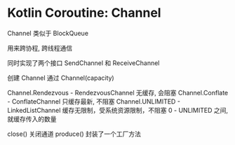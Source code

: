 
# Kotlin Coroutine: Channel

Channel 类似于 BlockQueue

用来跨协程, 跨线程通信

同时实现了两个接口 SendChannel 和 ReceiveChannel

创建 Channel 通过 Channel(capacity)

Channel.Rendezvous - RendezvousChannel 无缓存, 会阻塞
Channel.Conflate - ConflateChannel 只缓存最新, 不阻塞
Channel.UNLIMITED - LinkedListChannel 缓存无限制，受系统资源限制，不阻塞
0 - UNLIMITED 之间, 就缓存传入的数量

close() 关闭通道
produce() 封装了一个工厂方法

